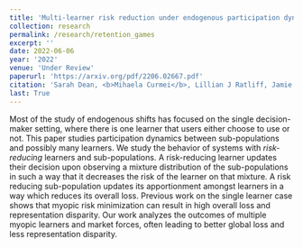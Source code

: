 ```yaml
---
title: 'Multi-learner risk reduction under endogenous participation dynamics'
collection: research
permalink: /research/retention_games
excerpt: ''
date: 2022-06-06
year: '2022'
venue: 'Under Review'
paperurl: 'https://arxiv.org/pdf/2206.02667.pdf'
citation: 'Sarah Dean, <b>Mihaela Curmei</b>, Lillian J Ratliff, Jamie Morgenstern, Maryam Fazel'
last: True
---
```


Most of the study of endogenous shifts has focused on the single decision-maker setting, where there is one learner that users either choose to use or not. This paper studies participation dynamics between sub-populations and possibly many learners. We study the behavior of systems with *risk-reducing* learners and sub-populations. A risk-reducing learner updates their decision upon observing a mixture distribution of the sub-populations  in such a way that it decreases the risk of the learner on that mixture. A risk reducing sub-population updates its apportionment amongst learners in a way which reduces its overall loss. Previous work on the single learner case shows that myopic risk minimization can result in high overall loss and representation disparity. Our work analyzes the outcomes of multiple myopic learners and market forces, often leading to better global loss and less representation disparity.